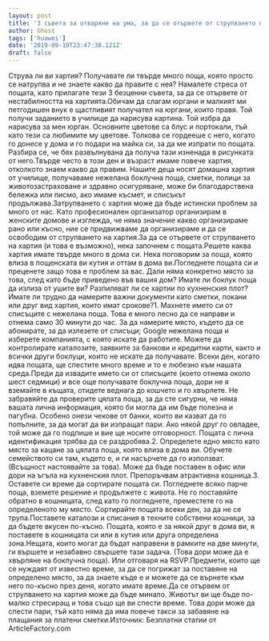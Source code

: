 ```yaml
---
layout: post
title: '3 съвета за отваряне на ума, за да се отървете от струпването на хартия'
author: Ghost
tags: ['huawei']
date: '2019-09-19T23:47:38.121Z'
draft: false
---
```


Струва ли ви хартия? Получавате ли твърде много поща, която просто се натрупва и не знаете какво да правите с нея? Намалете стреса от пощата, като прилагате тези 3 безценни съвета, за да се отървете от нестабилността на хартията.Обичам да слагам юргани и малкият ми петгодишен внук е щастливият получател на юргани, които правя. Той получи заданието в училище да нарисува картина. Той избра да нарисува за мен юрган. Основните цветове са блус и портокали, тъй като тези са любимите му цветове. Толкова се гордееше с него, когато го донесе у дома и го подари на майка си, за да ме изпрати по пощата. Разбира се, че бях развълнувана да получа тази изненада в рисунката от него.Твърде често в този ден и възраст имаме повече хартия, отколкото знаем какво да правим. Нашите деца носят домашна хартия от училище, получаваме нежелана боклучна поща, сметки, полици за животозастраховане и здравно осигуряване, може би благодарствена бележка или писмо, ако имаме късмет, и списъкът продължава.Затрупването с хартия може да бъде истински проблем за много от нас. Като професионален организатор организирам в женските домове и изглежда, че няма значение какво организираме рано или късно, ние се придвижваме да организираме и да се освободим от струпването на хартия.За да се отървете от струпването на хартия (и това е възможно), нека започнем с пощата.Решете каква хартия имате твърде много в дома си. Нека поговорим за поща, която влиза в пощенската ви кутия и оттам в дома ви.Погледнете пощата си и преценете защо това е проблем за вас. Дали няма конкретно място за това, след като бъде приведено във вашия дом? Имате ли боклук поща да излиза от ушите ви? Разпиляват ли се хартии по кухненския плот? Имате ли трудно да намерите важни документи като сметки, покани или друг вид хартия, които имат срокове?1. Махнете името си от списъците с нежелана поща. Това е много лесно да се направи и отнема само 30 минути до час. За да намерите място, където да се абонирате, за да излезете от списъци; Google нежелана поща и изберете компанията, с която искате да работите. Можете да контролирате каталозите, заявките за банкови и кредитни карти, както и всички други боклуци, които не искате да получавате. Всеки ден, когато идва пощата, ще спестите много време и то е любезно към нашата среда.Преди да извадите името си от списъците (което отнема около шест седмици) и все още получавате боклучна поща, дори не я вземайте в къщата, отидете веднага до кошчето и го хвърлете. Не забравяйте да проверите цялата поща, за да сте сигурни, че няма вашата лична информация, която би могла да им бъде полезна и пагубна. Особено онези чекове от банки, които ви казват да го попълните, за да могат да ви изпращат пари. Ако някой друг го овладее, той може да го подпише и вие ще носите отговорност. Пощата с лична идентификация трябва да се раздробява.2. Определете едно място като място за кацане за цялата поща, която влиза в дома ви. Обучете семейството си там, където е, и ги насърчете да го използват. (Всъщност настоявайте за това). Може да бъде поставен в офис или дори на ъгъла на кухненския плот. Препоръчвам атрактивна кошница.3. Оставете си време да сортирате пощата си. Погледнете всяко парче поща, вземете решение и продължете с живота. Не го поставяйте обратно в кошницата, след като го погледнете, преместете го на определеното му място. Сортирайте пощата всеки ден, за да не се трупа.Поставете каталози и списания в техните собствени кошници, за да бъдете вкусен по-късно. Пощата, която е за някой друг в дома ви, я поставете в кошницата си или в кутия или друга определена зона.Нещата, които могат да бъдат направени в рамките на две минути, ги вършете и незабавно свършете тази задача. (Това дори може да е хвърляне на боклучна поща). Или отговаря на RSVP.Предмети, които ще се нуждаят от известно време, за да се погрижат за поставяне на определено място, за да знаете къде е и можете да се върнете към него по-късно през деня, когато имате време.Да се ​​отървем от струпването на хартия може да бъде минало. Животът ви ще бъде по-малко стресиращ и това също ще ви спести време. Това дори може да спести пари, тъй като няма да има повече такси за забавяне на плащания за платени сметки.Източник: Безплатни статии от ArticleFactory.com
